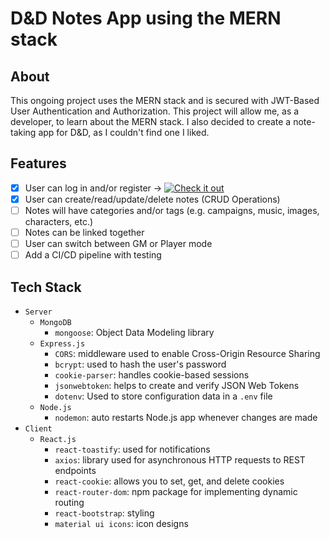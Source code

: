 # D&D Notes App using the MERN stack

## About

This ongoing project uses the MERN stack and is secured with JWT-Based User Authentication and Authorization. This project will allow me, as a developer, to learn about the MERN stack. I also decided to create a note-taking app for D&D, as I couldn't find one I liked.

## Features

- [x] User can log in and/or register -> [![Check it out](https://drive.google.com/file/d/1c8KiEGJxOS35VRPqJJKKeVQuQw1u9g3t/view?usp=sharing)](https://drive.google.com/file/d/1qmtEsbxtg1KY1vlw8BO5UazxY4R_usBi/view?usp=sharing)
- [x] User can create/read/update/delete notes (CRUD Operations)
- [ ] Notes will have categories and/or tags (e.g. campaigns, music, images, characters, etc.)
- [ ] Notes can be linked together
- [ ] User can switch between GM or Player mode
- [ ] Add a CI/CD pipeline with testing

## Tech Stack

- `Server`
  - `MongoDB`
    - `mongoose`: Object Data Modeling library
  - `Express.js`
    - `CORS`: middleware used to enable Cross-Origin Resource Sharing
    - `bcrypt`: used to hash the user's password
    - `cookie-parser`: handles cookie-based sessions
    - `jsonwebtoken`: helps to create and verify JSON Web Tokens
    - `dotenv`: Used to store configuration data in a `.env` file
  - `Node.js`
    - `nodemon`: auto restarts Node.js app whenever changes are made
- `Client`
  - `React.js`
    - `react-toastify`: used for notifications
    - `axios`: library used for asynchronous HTTP requests to REST endpoints
    - `react-cookie`: allows you to set, get, and delete cookies
    - `react-router-dom`: npm package for implementing dynamic routing
    - `react-bootstrap`: styling
    - `material ui icons`: icon designs

